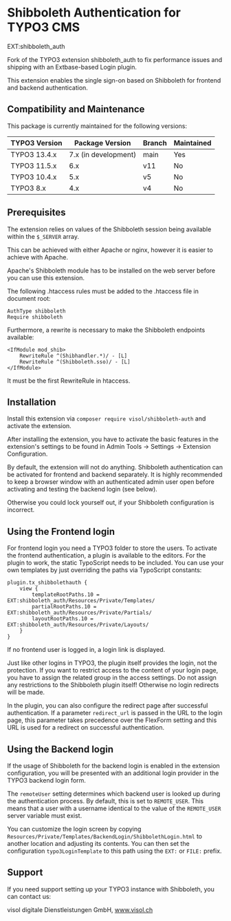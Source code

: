 Shibboleth Authentication for TYPO3 CMS
=======================================
EXT:shibboleth_auth

Fork of the TYPO3 extension shibboleth_auth to fix performance issues and shipping with an Extbase-based Login plugin.

This extension enables the single sign-on based on Shibboleth for frontend and backend authentication. 

## Compatibility and Maintenance

This package is currently maintained for the following versions:

| TYPO3 Version | Package Version      | Branch | Maintained |
|---------------|----------------------|--------|------------|
| TYPO3 13.4.x  | 7.x (in development) | main   | Yes        |
| TYPO3 11.5.x  | 6.x                  | v11    | No         |
| TYPO3 10.4.x  | 5.x                  | v5     | No         |
| TYPO3 8.x     | 4.x                  | v4     | No         |


Prerequisites
-------------
The extension relies on values of the Shibboleth session being available within the `$_SERVER` array.

This can be achieved with either Apache or nginx, however it is easier to achieve with Apache.

Apache's Shibboleth module has to be installed on the web server before you can use this extension.

The following .htaccess rules must be added to the .htaccess file in document root:

    AuthType shibboleth
    Require shibboleth

Furthermore, a rewrite is necessary to make the Shibboleth endpoints available:

    <IfModule mod_shib>
    	RewriteRule ^(Shibhandler.*)/ - [L]
    	RewriteRule ^(Shibboleth.sso)/ - [L]
    </IfModule>

It must be the first RewriteRule in htaccess.

Installation
------------

Install this extension via `composer require visol/shibboleth-auth` and activate the extension.

After installing the extension, you have to activate the basic features in the extension's settings to be found in Admin Tools -> Settings -> Extension Configuration. 

By default, the extension will not do anything. Shibboleth authentication can be activated for frontend and backend separately. It is highly recommended to keep a browser window with an authenticated admin user open before activating and testing the backend login (see below). 

Otherwise you could lock yourself out, if your Shibboleth configuration is incorrect.

Using the Frontend login
------------------------
For frontend login you need a TYPO3 folder to store the users. To activate the frontend authentication, a plugin is available to the editors. For the plugin to work, the static TypoScript needs to be included. You can use your own templates by just overriding the paths via TypoScript constants:

    plugin.tx_shibbolethauth {
	    view {
		    templateRootPaths.10 = EXT:shibboleth_auth/Resources/Private/Templates/
		    partialRootPaths.10 = EXT:shibboleth_auth/Resources/Private/Partials/
		    layoutRootPaths.10 = EXT:shibboleth_auth/Resources/Private/Layouts/
	    }
    }

If no frontend user is logged in, a login link is displayed.

Just like other logins in TYPO3, the plugin itself provides the login, not the protection. If you want to restrict  access to the content of your login page, you have to assign the related group in the access settings. Do not assign any restrictions to the Shibboleth plugin itself! Otherwise no login redirects will be made.

In the plugin, you can also configure the redirect page after successful authentication. If a parameter `redirect_url` is passed in the URL to the login page, this parameter takes precedence over the FlexForm setting and this URL is used for a redirect on successful authentication.

Using the Backend login
------------------------
If the usage of Shibboleth for the backend login is enabled in the extension configuration, you will be presented with an additional login provider in the TYPO3 backend login form.

The `remoteUser` setting determines which backend user is looked up during the authentication process. By default, this is set to `REMOTE_USER`. This means that a user with a username identical to the value of the `REMOTE_USER` server variable must exist.

You can customize the login screen by copying `Resources/Private/Templates/BackendLogin/ShibbolethLogin.html` to another location and adjusting its contents. You can then set the configuration `typo3LoginTemplate` to this path using the `EXT:` or `FILE:` prefix.

Support
-------
If you need support setting up your TYPO3 instance with Shibboleth, you can contact us:

visol digitale Dienstleistungen GmbH, www.visol.ch
